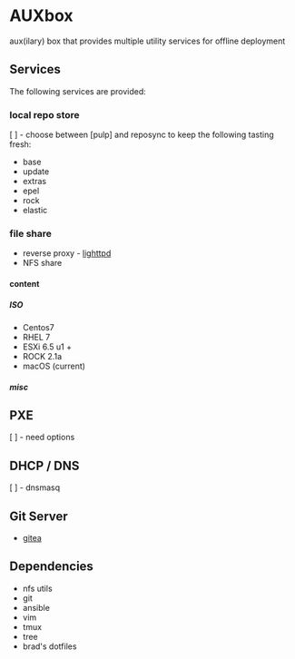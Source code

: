 # AUXbox
aux(ilary) box that provides multiple utility services for offline deployment

## Services

The following services are provided:

### local repo store

[ ] - choose between [pulp] and reposync to keep the following tasting fresh:

* base
* update
* extras
* epel
* rock
* elastic

### file share

* reverse proxy - [lighttpd](https://www.lighttpd.net/)
* NFS share

#### content

##### ISO
* Centos7
* RHEL 7
* ESXi 6.5 u1 +
* ROCK 2.1a
* macOS (current)

##### misc





## PXE 

[ ] - need options

## DHCP / DNS

[ ] - dnsmasq


## Git Server

* [gitea](gitea.io)



## Dependencies

* nfs utils
* git
* ansible
* vim
* tmux
* tree
* brad's dotfiles

